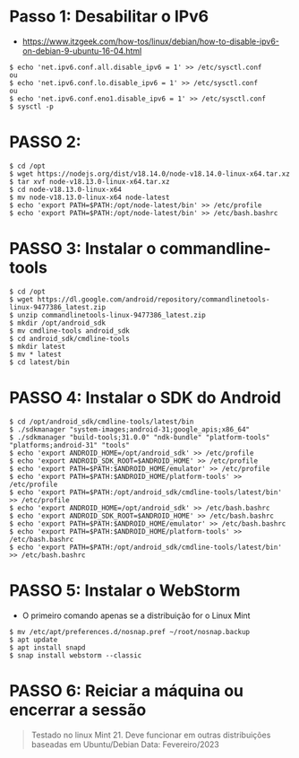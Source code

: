 # Passo 1: Desabilitar o IPv6

* https://www.itzgeek.com/how-tos/linux/debian/how-to-disable-ipv6-on-debian-9-ubuntu-16-04.html

```console
$ echo 'net.ipv6.conf.all.disable_ipv6 = 1' >> /etc/sysctl.conf
ou
$ echo 'net.ipv6.conf.lo.disable_ipv6 = 1' >> /etc/sysctl.conf
ou 
$ echo 'net.ipv6.conf.eno1.disable_ipv6 = 1' >> /etc/sysctl.conf
$ sysctl -p
```

# PASSO 2: 

```console
$ cd /opt
$ wget https://nodejs.org/dist/v18.14.0/node-v18.14.0-linux-x64.tar.xz
$ tar xvf node-v18.13.0-linux-x64.tar.xz
$ cd node-v18.13.0-linux-x64
$ mv node-v18.13.0-linux-x64 node-latest
$ echo 'export PATH=$PATH:/opt/node-latest/bin' >> /etc/profile
$ echo 'export PATH=$PATH:/opt/node-latest/bin' >> /etc/bash.bashrc
```
# PASSO 3: Instalar o commandline-tools

```console
$ cd /opt
$ wget https://dl.google.com/android/repository/commandlinetools-linux-9477386_latest.zip
$ unzip commandlinetools-linux-9477386_latest.zip
$ mkdir /opt/android_sdk
$ mv cmdline-tools android_sdk
$ cd android_sdk/cmdline-tools
$ mkdir latest
$ mv * latest
$ cd latest/bin
```

# PASSO 4: Instalar o SDK do Android

```console
$ cd /opt/android_sdk/cmdline-tools/latest/bin
$ ./sdkmanager "system-images;android-31;google_apis;x86_64"
$ ./sdkmanager "build-tools;31.0.0" "ndk-bundle" "platform-tools" "platforms;android-31" "tools"
$ echo 'export ANDROID_HOME=/opt/android_sdk' >> /etc/profile
$ echo 'export ANDROID_SDK_ROOT=$ANDROID_HOME' >> /etc/profile
$ echo 'export PATH=$PATH:$ANDROID_HOME/emulator' >> /etc/profile
$ echo 'export PATH=$PATH:$ANDROID_HOME/platform-tools' >> /etc/profile
$ echo 'export PATH=$PATH:/opt/android_sdk/cmdline-tools/latest/bin' >> /etc/profile
$ echo 'export ANDROID_HOME=/opt/android_sdk' >> /etc/bash.bashrc
$ echo 'export ANDROID_SDK_ROOT=$ANDROID_HOME' >> /etc/bash.bashrc
$ echo 'export PATH=$PATH:$ANDROID_HOME/emulator' >> /etc/bash.bashrc
$ echo 'export PATH=$PATH:$ANDROID_HOME/platform-tools' >> /etc/bash.bashrc
$ echo 'export PATH=$PATH:/opt/android_sdk/cmdline-tools/latest/bin' >> /etc/bash.bashrc
```

# PASSO 5: Instalar o WebStorm

* O primeiro comando apenas se a distribuição for o Linux Mint

```console
$ mv /etc/apt/preferences.d/nosnap.pref ~/root/nosnap.backup
$ apt update
$ apt install snapd
$ snap install webstorm --classic
```

# PASSO 6: Reiciar a máquina ou encerrar a sessão

> Testado no linux Mint 21. Deve funcionar em outras distribuições baseadas em Ubuntu/Debian
> Data: Fevereiro/2023

